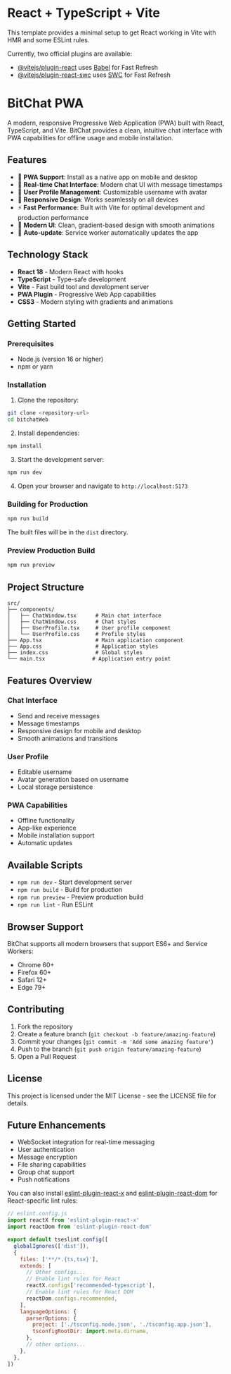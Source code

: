 # React + TypeScript + Vite

This template provides a minimal setup to get React working in Vite with HMR and some ESLint rules.

Currently, two official plugins are available:

- [@vitejs/plugin-react](https://github.com/vitejs/vite-plugin-react/blob/main/packages/plugin-react) uses [Babel](https://babeljs.io/) for Fast Refresh
- [@vitejs/plugin-react-swc](https://github.com/vitejs/vite-plugin-react/blob/main/packages/plugin-react-swc) uses [SWC](https://swc.rs/) for Fast Refresh

# BitChat PWA

A modern, responsive Progressive Web Application (PWA) built with React, TypeScript, and Vite. BitChat provides a clean, intuitive chat interface with PWA capabilities for offline usage and mobile installation.

## Features

- 🚀 **PWA Support**: Install as a native app on mobile and desktop
- 💬 **Real-time Chat Interface**: Modern chat UI with message timestamps
- 👤 **User Profile Management**: Customizable username with avatar
- 📱 **Responsive Design**: Works seamlessly on all devices
- ⚡ **Fast Performance**: Built with Vite for optimal development and production performance
- 🎨 **Modern UI**: Clean, gradient-based design with smooth animations
- 🔄 **Auto-update**: Service worker automatically updates the app

## Technology Stack

- **React 18** - Modern React with hooks
- **TypeScript** - Type-safe development
- **Vite** - Fast build tool and development server
- **PWA Plugin** - Progressive Web App capabilities
- **CSS3** - Modern styling with gradients and animations

## Getting Started

### Prerequisites

- Node.js (version 16 or higher)
- npm or yarn

### Installation

1. Clone the repository:
```bash
git clone <repository-url>
cd bitchatWeb
```

2. Install dependencies:
```bash
npm install
```

3. Start the development server:
```bash
npm run dev
```

4. Open your browser and navigate to `http://localhost:5173`

### Building for Production

```bash
npm run build
```

The built files will be in the `dist` directory.

### Preview Production Build

```bash
npm run preview
```

## Project Structure

```
src/
├── components/
│   ├── ChatWindow.tsx      # Main chat interface
│   ├── ChatWindow.css      # Chat styles
│   ├── UserProfile.tsx     # User profile component
│   └── UserProfile.css     # Profile styles
├── App.tsx                 # Main application component
├── App.css                 # Application styles
├── index.css               # Global styles
└── main.tsx               # Application entry point
```

## Features Overview

### Chat Interface
- Send and receive messages
- Message timestamps
- Responsive design for mobile and desktop
- Smooth animations and transitions

### User Profile
- Editable username
- Avatar generation based on username
- Local storage persistence

### PWA Capabilities
- Offline functionality
- App-like experience
- Mobile installation support
- Automatic updates

## Available Scripts

- `npm run dev` - Start development server
- `npm run build` - Build for production
- `npm run preview` - Preview production build
- `npm run lint` - Run ESLint

## Browser Support

BitChat supports all modern browsers that support ES6+ and Service Workers:
- Chrome 60+
- Firefox 60+
- Safari 12+
- Edge 79+

## Contributing

1. Fork the repository
2. Create a feature branch (`git checkout -b feature/amazing-feature`)
3. Commit your changes (`git commit -m 'Add some amazing feature'`)
4. Push to the branch (`git push origin feature/amazing-feature`)
5. Open a Pull Request

## License

This project is licensed under the MIT License - see the LICENSE file for details.

## Future Enhancements

- WebSocket integration for real-time messaging
- User authentication
- Message encryption
- File sharing capabilities
- Group chat support
- Push notifications

You can also install [eslint-plugin-react-x](https://github.com/Rel1cx/eslint-react/tree/main/packages/plugins/eslint-plugin-react-x) and [eslint-plugin-react-dom](https://github.com/Rel1cx/eslint-react/tree/main/packages/plugins/eslint-plugin-react-dom) for React-specific lint rules:

```js
// eslint.config.js
import reactX from 'eslint-plugin-react-x'
import reactDom from 'eslint-plugin-react-dom'

export default tseslint.config([
  globalIgnores(['dist']),
  {
    files: ['**/*.{ts,tsx}'],
    extends: [
      // Other configs...
      // Enable lint rules for React
      reactX.configs['recommended-typescript'],
      // Enable lint rules for React DOM
      reactDom.configs.recommended,
    ],
    languageOptions: {
      parserOptions: {
        project: ['./tsconfig.node.json', './tsconfig.app.json'],
        tsconfigRootDir: import.meta.dirname,
      },
      // other options...
    },
  },
])
```
